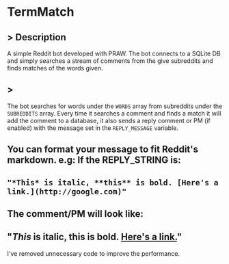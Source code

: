TermMatch
================

## > Description
A simple Reddit bot developed with PRAW.
The bot connects to a SQLite DB and simply searches a stream of comments from the give subreddits and finds matches of the words given.

## >
The bot searches for words under the `WORDS` array from subreddits under the `SUBREDDITS` array.
Every time it searches a comment and finds a match it will add the comment to a database, it also sends a reply comment or PM (if enabled) with the message set in the `REPLY_MESSAGE` variable.  

You can format your message to fit Reddit's markdown. e.g: 
If the REPLY_STRING is:
---  
`"*This* is italic, **this** is bold. [Here's a link.](http://google.com)"`  
---  
The comment/PM will look like:  
---  
"*This* is italic, **this** is bold. [Here's a link.](http://google.com)"  
---  

I've removed unnecessary code to improve the performance.
